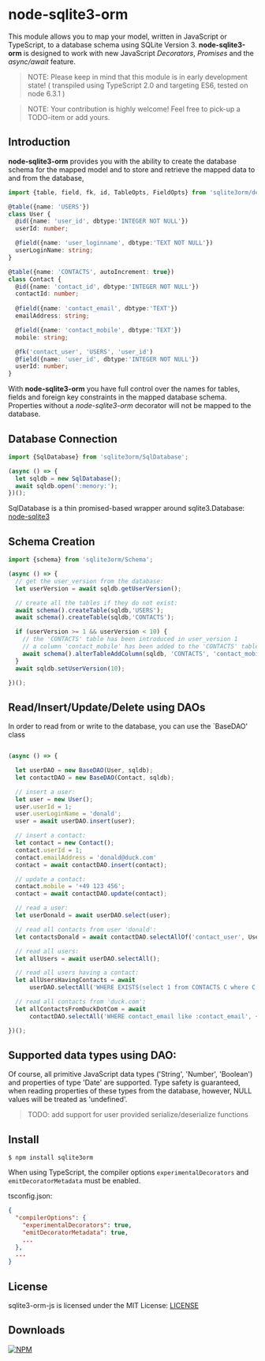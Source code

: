 # node-sqlite3-orm
This module allows you to map your model, written in JavaScript or TypeScript, to a database schema using SQLite Version 3.
**node-sqlite3-orm** is designed to work with new JavaScript *Decorators*, *Promises* and the *async/await* feature.

> NOTE: Please keep in mind that this module is in early development state! ( transpiled using TypeScript 2.0 and targeting ES6, tested on node 6.3.1 )

> NOTE: Your contribution is highly welcome! Feel free to pick-up a TODO-item or add yours.

## Introduction

**node-sqlite3-orm** provides you with the ability to create the database schema for the mapped model and to store and retrieve the mapped data to and from the database,

```TypeScript
import {table, field, fk, id, TableOpts, FieldOpts} from 'sqlite3orm/decorators';

@table({name: 'USERS'})
class User {
  @id({name: 'user_id', dbtype:'INTEGER NOT NULL'})
  userId: number;

  @field({name: 'user_loginname', dbtype:'TEXT NOT NULL'})
  userLoginName: string;
}

@table({name: 'CONTACTS', autoIncrement: true})
class Contact {
  @id({name: 'contact_id', dbtype:'INTEGER NOT NULL'})
  contactId: number;
  
  @field({name: 'contact_email', dbtype:'TEXT'})
  emailAddress: string;

  @field({name: 'contact_mobile', dbtype:'TEXT'})
  mobile: string;

  @fk('contact_user', 'USERS', 'user_id')
  @field({name: 'user_id', dbtype:'INTEGER NOT NULL'})
  userId: number;
}
```

With **node-sqlite3-orm** you have full control over the names for tables, fields and foreign key constraints in the mapped database schema.
Properties without a *node-sqlite3-orm* decorator will not be mapped to the database.

## Database Connection

```TypeScript
import {SqlDatabase} from 'sqlite3orm/SqlDatabase';

(async () => {
  let sqldb = new SqlDatabase();
  await sqldb.open(':memory:');
})();
```
SqlDatabase is a thin promised-based wrapper around sqlite3.Database: [node-sqlite3](https://github.com/mapbox/node-sqlite3) 

## Schema Creation

```TypeScript
import {schema} from 'sqlite3orm/Schema';

(async () => {
  // get the user_version from the database:
  let userVersion = await sqldb.getUserVersion();

  // create all the tables if they do not exist:
  await schema().createTable(sqldb,'USERS');
  await schema().createTable(sqldb,'CONTACTS');

  if (userVersion >= 1 && userVersion < 10) {
    // the 'CONTACTS' table has been introduced in user_version 1 
    // a column 'contact_mobile' has been added to the 'CONTACTS' table in user_version 10
    await schema().alterTableAddColumn(sqldb, 'CONTACTS', 'contact_mobile');
  }
  await sqldb.setUserVersion(10);

})();
```


## Read/Insert/Update/Delete using DAOs

In order to read from or write to the database, you can use the `BaseDAO<Model>' class

```TypeScript

(async () => {

  let userDAO = new BaseDAO(User, sqldb);
  let contactDAO = new BaseDAO(Contact, sqldb);

  // insert a user:
  let user = new User();
  user.userId = 1;
  user.userLoginName = 'donald';
  user = await userDAO.insert(user);

  // insert a contact:
  let contact = new Contact();
  contact.userId = 1;
  contact.emailAddress = 'donald@duck.com'
  contact = await contactDAO.insert(contact);

  // update a contact:
  contact.mobile = '+49 123 456';
  contact = await contactDAO.update(contact);

  // read a user:
  let userDonald = await userDAO.select(user);

  // read all contacts from user 'donald':
  let contactsDonald = await contactDAO.selectAllOf('contact_user', User, userDonald);

  // read all users:
  let allUsers = await userDAO.selectAll();

  // read all users having a contact:
  let allUsersHavingContacts = await
      userDAO.selectAll('WHERE EXISTS(select 1 from CONTACTS C where C.user_id = T.user_id)');

  // read all contacts from 'duck.com':
  let allContactsFromDuckDotCom = await
      contactDAO.selectAll('WHERE contact_email like :contact_email', {':contact_email': '%@duck.com'});

})();

```
## Supported data types using DAO:

Of course, all primitive JavaScript data types ('String', 'Number', 'Boolean') and properties of type 'Date' are supported. 
Type safety is guaranteed, when reading properties of these types from the database, however, NULL values will be treated as 'undefined'. 

> TODO: add support for user provided serialize/deserialize functions  

## Install

```
$ npm install sqlite3orm
```

When using TypeScript, the compiler options `experimentalDecorators` and `emitDecoratorMetadata` must be enabled.

tsconfig.json:
```JSON
{
  "compilerOptions": {
    "experimentalDecorators": true,
    "emitDecoratorMetadata": true,
    ...
  },
  ...
}
```


## License

sqlite3-orm-js is licensed under the MIT License:
[LICENSE](./LICENSE)

## Downloads

[![NPM](https://nodei.co/npm/sqlite3orm.png?downloads=true&downloadRank=true&stars=true)](https://github.com/gms1/node-sqlite3-orm)
